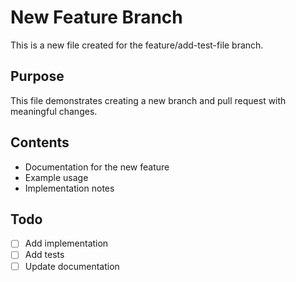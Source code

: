 # New Feature Branch

This is a new file created for the feature/add-test-file branch.

## Purpose
This file demonstrates creating a new branch and pull request with meaningful changes.

## Contents
- Documentation for the new feature
- Example usage
- Implementation notes

## Todo
- [ ] Add implementation
- [ ] Add tests
- [ ] Update documentation
